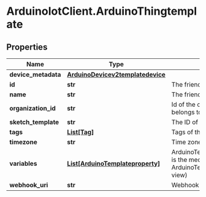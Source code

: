 # ArduinoIotClient.ArduinoThingtemplate

## Properties

Name | Type | Description | Notes
------------ | ------------- | ------------- | -------------
**device_metadata** | [**ArduinoDevicev2templatedevice**](ArduinoDevicev2templatedevice.md) |  | [optional] 
**id** | **str** | The friendly id of the thing | [optional] 
**name** | **str** | The friendly name of the thing | 
**organization_id** | **str** | Id of the organization the thing belongs to | [optional] 
**sketch_template** | **str** | The ID of the template&#39;s sketch | [optional] 
**tags** | [**List[Tag]**](Tag.md) | Tags of the thing | [optional] 
**timezone** | **str** | Time zone of the thing | 
**variables** | [**List[ArduinoTemplateproperty]**](ArduinoTemplateproperty.md) | ArduinoTemplatepropertyCollection is the media type for an array of ArduinoTemplateproperty (default view) | [optional] 
**webhook_uri** | **str** | Webhook uri | [optional] 


